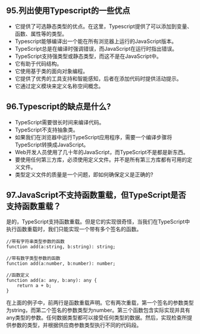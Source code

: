 ## 95.列出使用Typescript的一些优点

-   它提供了可选静态类型的优点。在这里，Typescript提供了可以添加到变量、函数、属性等的类型。
-   Typescript能够编译出一个能在所有浏览器上运行的JavaScript版本。
-   TypeScript总是在编译时强调错误，而JavaScript在运行时指出错误。
-   TypeScript支持强类型或静态类型，而这不是在JavaScript中。
-   它有助于代码结构。
-   它使用基于类的面向对象编程。
-   它提供了优秀的工具支持和智能感知，后者在添加代码时提供活动提示。
-   它通过定义模块来定义名称空间概念。

## 96.Typescript的缺点是什么?

-   TypeScript需要很长时间来编译代码。
-   TypeScript不支持抽象类。
-   如果我们在浏览器中运行TypeScript应用程序，需要一个编译步骤将TypeScript转换成JavaScript。
-   Web开发人员使用了几十年的JavaScript，而TypeScript不是都是新东西。
-   要使用任何第三方库，必须使用定义文件。并不是所有第三方库都有可用的定义文件。
-   类型定义文件的质量是一个问题，即如何确保定义是正确的?

## 97.JavaScript不支持函数重载，但TypeScript是否支持函数重载？

是的，TypeScript支持函数重载。但是它的实现很奇怪，当我们在TypeScript中执行函数重载时，我们只能实现一个带有多个签名的函数。

```
//带有字符串类型参数的函数  
function add(a:string, b:string): string;    
  
//带有数字类型参数的函数
function add(a:number, b:number): number;    
  
//函数定义
function add(a: any, b:any): any {    
    return a + b;    
}
```

在上面的例子中，前两行是函数重载声明。它有两次重载，第一个签名的参数类型为string，而第二个签名的参数类型为number。第三个函数包含实际实现并具有any类型的参数。任何数据类型都可以接受任何类型的数据。然后，实现检查所提供参数的类型，并根据供应商参数类型执行不同的代码段。